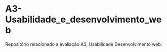 # A3-Usabilidade_e_desenvolvimento_web
Repositório relacionado a avaliação A3, Usabilidade Desenvolvimento web.
